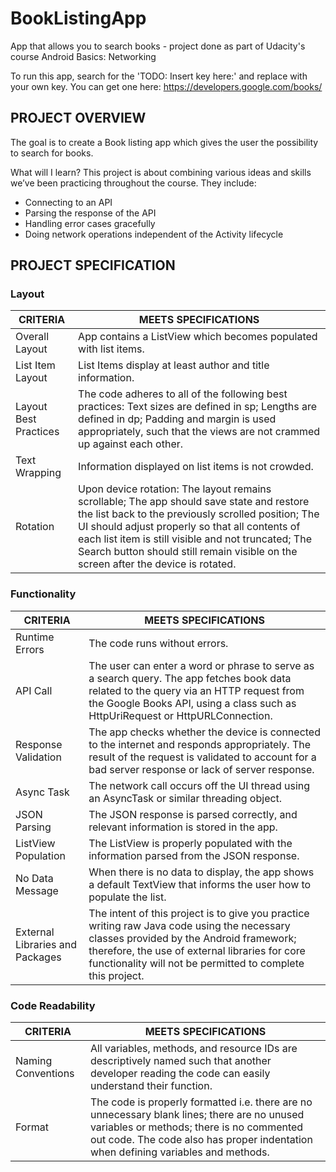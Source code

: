 # BookListingApp
App that allows you to search books - project done as part of Udacity's course Android Basics: Networking

To run this app, search for the 'TODO: Insert key here:' and replace with your own key. You can get one here: https://developers.google.com/books/

## PROJECT OVERVIEW

The goal is to create a Book listing app which gives the user the possibility to search for books.

What will I learn?
This project is about combining various ideas and skills we’ve been practicing throughout the course. They include:
 - Connecting to an API
 - Parsing the response of the API
 - Handling error cases gracefully
 - Doing network operations independent of the Activity lifecycle
 
## PROJECT SPECIFICATION

### Layout

| CRITERIA | MEETS SPECIFICATIONS |
| --- | --- |
| Overall Layout | App contains a ListView which becomes populated with list items. |
| List Item Layout	| List Items display at least author and title information.|
|Layout Best Practices	| The code adheres to all of the following best practices: Text sizes are defined in sp; Lengths are defined in dp; Padding and margin is used appropriately, such that the views are not crammed up against each other.|
|Text Wrapping	| Information displayed on list items is not crowded.|
|Rotation	| Upon device rotation: The layout remains scrollable; The app should save state and restore the list back to the previously scrolled position; The UI should adjust properly so that all contents of each list item is still visible and not truncated; The Search button should still remain visible on the screen after the device is rotated. |

### Functionality

| CRITERIA | MEETS SPECIFICATIONS |
| --- | --- |
|Runtime Errors |	The code runs without errors.|
|API Call	| The user can enter a word or phrase to serve as a search query. The app fetches book data related to the query via an HTTP request from the Google Books API, using a class such as HttpUriRequest or HttpURLConnection.|
|Response Validation	| The app checks whether the device is connected to the internet and responds appropriately. The result of the request is validated to account for a bad server response or lack of server response.|
|Async Task	| The network call occurs off the UI thread using an AsyncTask or similar threading object.|
|JSON Parsing	| The JSON response is parsed correctly, and relevant information is stored in the app.|
|ListView Population	| The ListView is properly populated with the information parsed from the JSON response.|
|No Data Message	| When there is no data to display, the app shows a default TextView that informs the user how to populate the list.
|External Libraries and Packages	| The intent of this project is to give you practice writing raw Java code using the necessary classes provided by the Android framework; therefore, the use of external libraries for core functionality will not be permitted to complete this project.|

### Code Readability

| CRITERIA | MEETS SPECIFICATIONS |
| --- | --- |
|Naming Conventions	| All variables, methods, and resource IDs are descriptively named such that another developer reading the code can easily understand their function.|
|Format	| The code is properly formatted i.e. there are no unnecessary blank lines; there are no unused variables or methods; there is no commented out code. The code also has proper indentation when defining variables and methods.|
